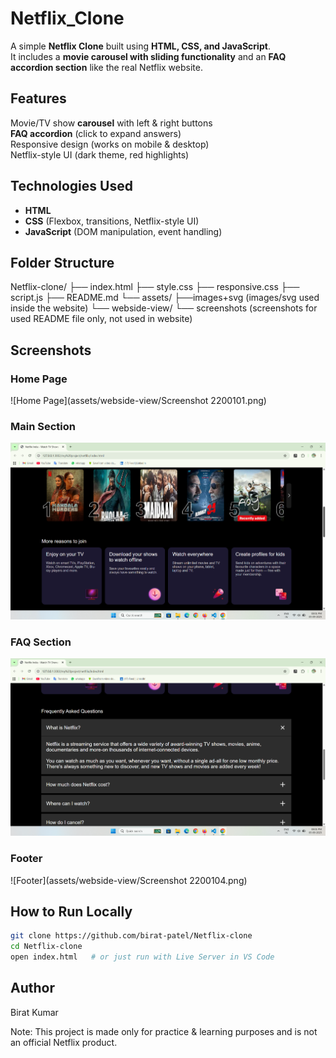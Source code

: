 # Netflix_Clone

A simple **Netflix Clone** built using **HTML, CSS, and JavaScript**.  
It includes a **movie carousel with sliding functionality** and an **FAQ accordion section** like the real Netflix website.  


## Features  
 Movie/TV show **carousel** with left & right buttons  
 **FAQ accordion** (click to expand answers)  
 Responsive design (works on mobile & desktop)  
 Netflix-style UI (dark theme, red highlights)  


## Technologies Used  
- **HTML**  
- **CSS** (Flexbox, transitions, Netflix-style UI)  
- **JavaScript** (DOM manipulation, event handling)  


## Folder Structure  
 Netflix-clone/
 ├── index.html
 ├── style.css
 ├── responsive.css
 ├── script.js
 ├── README.md
 └── assets/
      ├──images+svg (images/svg used inside the website)
      └── webside-view/
           └── screenshots (screenshots for used README file only, not used in website) 


## Screenshots  

### Home Page
![Home Page](assets/webside-view/Screenshot 2200101.png)

### Main Section
![Main Section](https://github.com/birat-patel/Netflix_Clone/blob/b817ee5b1ff74e4242574b6019c5b270dd42e124/assets/webside-view/Screenshot%202200102.png)

### FAQ Section
![FAQ Section](https://github.com/birat-patel/Netflix_Clone/blob/main/assets/webside-view/Screenshot%202200103.png?raw=true)

### Footer
![Footer](assets/webside-view/Screenshot 2200104.png)


## How to Run Locally  
```bash
git clone https://github.com/birat-patel/Netflix-clone
cd Netflix-clone
open index.html   # or just run with Live Server in VS Code
```

## Author
Birat Kumar

Note: This project is made only for practice & learning purposes and is not an official Netflix product.



